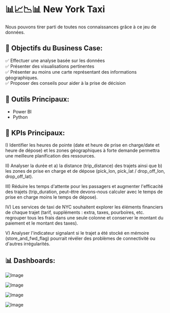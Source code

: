 # 📊📈📉📊 New York Taxi

Nous pouvons tirer parti de toutes nos connaissances grâce à ce jeu de données.

## 🎯 Objectifs du Business Case:

  ✅ Effectuer une analyse basée sur les données <br>
  ✅ Présenter des visualisations pertinentes <br>
  ✅ Présenter au moins une carte représentant des informations géographiques. <br>
  ✅ Proposer des conseils pour aider à la prise de décision

## 🧰 Outils Principaux: 

- Power BI
- Python

## 🧠 KPIs Principaux:

  I) Identifier les heures de pointe (date et heure de prise en charge/date et heure de dépose) et les zones géographiques à forte demande permettra une meilleure planification des ressources.
  
  II) Analyser la durée et a) la distance (trip_distance) des trajets ainsi que b) les zones de prise en charge et de dépose (pick_lon, pick_lat / drop_off_lon, drop_off_lat).
  
  III) Réduire les temps d'attente pour les passagers et augmenter l'efficacité des trajets (trip_duration, peut-être devons-nous calculer avec le temps de prise en charge moins le temps de dépose).

  IV) Les services de taxi de NYC souhaitent explorer les éléments financiers de chaque trajet (tarif, suppléments : extra, taxes, pourboires, etc. regrouper tous les frais dans une seule colonne et conserver le montant du paiement et le montant des taxes).

  V) Analyser l'indicateur signalant si le trajet a été stocké en mémoire (store_and_fwd_flag) pourrait révéler des problèmes de connectivité ou d'autres irrégularités.

## 📊 Dashboards: 

![Image](https://github.com/user-attachments/assets/a50b6a9b-0737-4dcb-9e03-f0f432b297a5)

![Image](https://github.com/user-attachments/assets/eb3c0547-6ca4-49af-97d7-0c8809601dfe)

![Image](https://github.com/user-attachments/assets/8b4ad334-6537-4a3f-bb74-d2a8a73ffc5e)

![Image](https://github.com/user-attachments/assets/b79fe606-1f07-43c0-993c-ca7b27b9761e)

